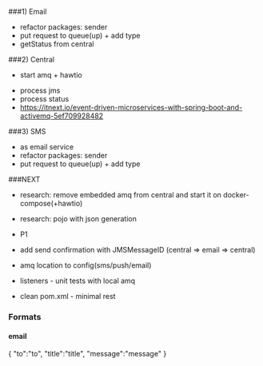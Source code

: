 ###1) Email
- refactor packages: sender
- put request to queue(up) + add type
- getStatus from central
 
###2) Central
+ start amq + hawtio
- process jms
- process status
- https://itnext.io/event-driven-microservices-with-spring-boot-and-activemq-5ef709928482

###3) SMS
- as email service
- refactor packages: sender
- put request to queue(up) + add type 

###NEXT
- research: remove embedded amq from central and start it on docker-compose(+hawtio)
- research: pojo with json generation
- P1
- add send confirmation with JMSMessageID (central => email => central)

- amq location to config(sms/push/email)
- listeners - unit tests with local amq
- clean pom.xml - minimal rest



### Formats
#### email
{
  "to":"to",
  "title":"title",
  "message":"message"
}